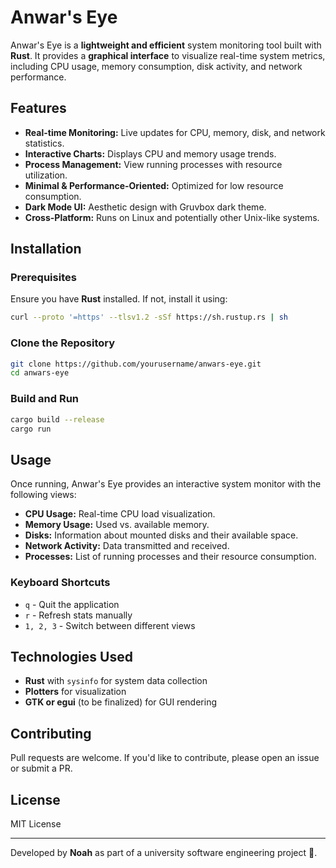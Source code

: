 # Anwar's Eye

Anwar's Eye is a **lightweight and efficient** system monitoring tool built with **Rust**. It provides a **graphical interface** to visualize real-time system metrics, including CPU usage, memory consumption, disk activity, and network performance.

## Features
- **Real-time Monitoring:** Live updates for CPU, memory, disk, and network statistics.
- **Interactive Charts:** Displays CPU and memory usage trends.
- **Process Management:** View running processes with resource utilization.
- **Minimal & Performance-Oriented:** Optimized for low resource consumption.
- **Dark Mode UI:** Aesthetic design with Gruvbox dark theme.
- **Cross-Platform:** Runs on Linux and potentially other Unix-like systems.

## Installation
### Prerequisites
Ensure you have **Rust** installed. If not, install it using:
```sh
curl --proto '=https' --tlsv1.2 -sSf https://sh.rustup.rs | sh
```

### Clone the Repository
```sh
git clone https://github.com/yourusername/anwars-eye.git
cd anwars-eye
```

### Build and Run
```sh
cargo build --release
cargo run
```

## Usage
Once running, Anwar's Eye provides an interactive system monitor with the following views:
- **CPU Usage:** Real-time CPU load visualization.
- **Memory Usage:** Used vs. available memory.
- **Disks:** Information about mounted disks and their available space.
- **Network Activity:** Data transmitted and received.
- **Processes:** List of running processes and their resource consumption.

### Keyboard Shortcuts
- `q` - Quit the application
- `r` - Refresh stats manually
- `1, 2, 3` - Switch between different views

## Technologies Used
- **Rust** with `sysinfo` for system data collection
- **Plotters** for visualization
- **GTK or egui** (to be finalized) for GUI rendering

## Contributing
Pull requests are welcome. If you'd like to contribute, please open an issue or submit a PR.

## License
MIT License

---
Developed by **Noah** as part of a university software engineering project 🚀.

